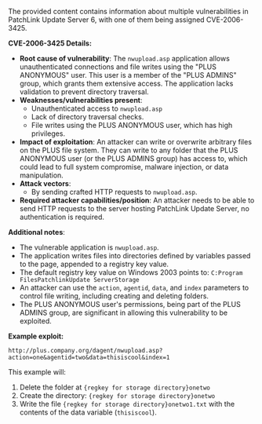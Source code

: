 The provided content contains information about multiple vulnerabilities in PatchLink Update Server 6, with one of them being assigned CVE-2006-3425.

**CVE-2006-3425 Details:**

*   **Root cause of vulnerability**: The `nwupload.asp` application allows unauthenticated connections and file writes using the "PLUS ANONYMOUS" user. This user is a member of the "PLUS ADMINS" group, which grants them extensive access. The application lacks validation to prevent directory traversal.
*   **Weaknesses/vulnerabilities present**:
    *   Unauthenticated access to `nwupload.asp`
    *   Lack of directory traversal checks.
    *   File writes using the PLUS ANONYMOUS user, which has high privileges.
*   **Impact of exploitation**: An attacker can write or overwrite arbitrary files on the PLUS file system. They can write to any folder that the PLUS ANONYMOUS user (or the PLUS ADMINS group) has access to, which could lead to full system compromise, malware injection, or data manipulation.
*   **Attack vectors**:
    *   By sending crafted HTTP requests to `nwupload.asp`.
*   **Required attacker capabilities/position**: An attacker needs to be able to send HTTP requests to the server hosting PatchLink Update Server, no authentication is required.

**Additional notes**:

*   The vulnerable application is `nwupload.asp`.
*   The application writes files into directories defined by variables passed to the page, appended to a registry key value.
*   The default registry key value on Windows 2003 points to: `C:Program FilesPatchlinkUpdate ServerStorage`
*   An attacker can use the `action`, `agentid`, `data`, and `index` parameters to control file writing, including creating and deleting folders.
*   The PLUS ANONYMOUS user's permissions, being part of the PLUS ADMINS group, are significant in allowing this vulnerability to be exploited.

**Example exploit:**

```
http://plus.company.org/dagent/nwupload.asp?action=one&agentid=two&data=thisiscool&index=1
```
This example will:

1.  Delete the folder at `{regkey for storage directory}onetwo`
2.  Create the directory: `{regkey for storage directory}onetwo`
3.  Write the file `{regkey for storage directory}onetwo1.txt` with the contents of the data variable (`thisiscool`).